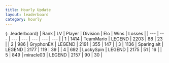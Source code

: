 ```yaml
---
title: Hourly Update
layout: leaderboard
category: hourly
---
```


{: .leaderboard}
| Rank | LV | Player | Division | Elo | Wins | Losses |
| --- | --- | --- | --- | --- | --- | --- |
| <span data-change="0">1</span> | 1414 | <span title="ID: 164871">TeamMario</span> | LEGEND | <span data-change="0">2203</span> | <span data-change="0">88</span> | <span data-change="0">23</span> |
| <span data-change="0">2</span> | 986 | <span title="ID: 315148">GryphonEX</span> | LEGEND | <span data-change="0">2191</span> | <span data-change="0">355</span> | <span data-change="0">147</span> |
| <span data-change="0">3</span> | 1136 | <span title="ID: 203132">Sparing alt</span> | LEGEND | <span data-change="0">2177</span> | <span data-change="0">119</span> | <span data-change="0">39</span> |
| <span data-change="0">4</span> | 692 | <span title="ID: 498412">LuckySpin</span> | LEGEND | <span data-change="0">2175</span> | <span data-change="0">51</span> | <span data-change="0">16</span> |
| <span data-change="0">5</span> | 849 | <span title="ID: 416373">miracle03</span> | LEGEND | <span data-change="5">2157</span> | <span data-change="1">90</span> | <span data-change="0">30</span> |